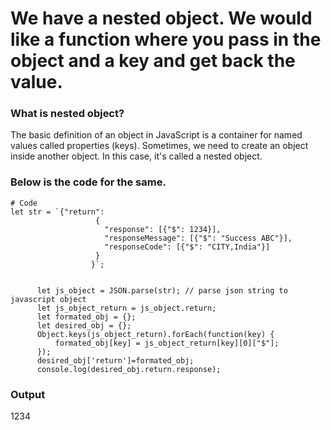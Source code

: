 # We have a nested object. We would like a function where you pass in the object and a key and get back the value. 

### What is nested object?

The basic definition of an object in JavaScript is a container for named values called properties (keys). Sometimes, we need to create an object inside another object. In this case, it's called a nested object.

### Below is the code for the same.

  ```
  # Code
let str = `{"return":
                     {
                       "response": [{"$": 1234}],
                       "responseMessage": [{"$": "Success ABC"}],
                       "responseCode": [{"$": "CITY,India"}]
                     }
                    }`;
    
    
        let js_object = JSON.parse(str); // parse json string to javascript object
        let js_object_return = js_object.return;
        let formated_obj = {};
        let desired_obj = {};
        Object.keys(js_object_return).forEach(function(key) {
            formated_obj[key] = js_object_return[key][0]["$"];
        });
        desired_obj['return']=formated_obj;
        console.log(desired_obj.return.response);
  ```
  
### Output

1234

